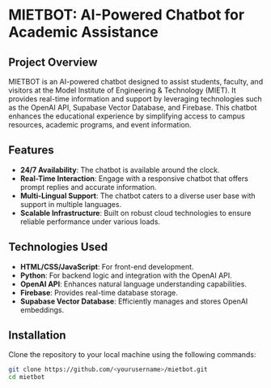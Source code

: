 # MIETBOT: AI-Powered Chatbot for Academic Assistance

## Project Overview

MIETBOT is an AI-powered chatbot designed to assist students, faculty, and visitors at the Model Institute of Engineering & Technology (MIET). It provides real-time information and support by leveraging technologies such as the OpenAI API, Supabase Vector Database, and Firebase. This chatbot enhances the educational experience by simplifying access to campus resources, academic programs, and event information.

## Features

- **24/7 Availability**: The chatbot is available around the clock.
- **Real-Time Interaction**: Engage with a responsive chatbot that offers prompt replies and accurate information.
- **Multi-Lingual Support**: The chatbot caters to a diverse user base with support in multiple languages.
- **Scalable Infrastructure**: Built on robust cloud technologies to ensure reliable performance under various loads.

## Technologies Used

- **HTML/CSS/JavaScript**: For front-end development.
- **Python**: For backend logic and integration with the OpenAI API.
- **OpenAI API**: Enhances natural language understanding capabilities.
- **Firebase**: Provides real-time database storage.
- **Supabase Vector Database**: Efficiently manages and stores OpenAI embeddings.

## Installation

Clone the repository to your local machine using the following commands:

```bash
git clone https://github.com/<yourusername>/mietbot.git
cd mietbot

